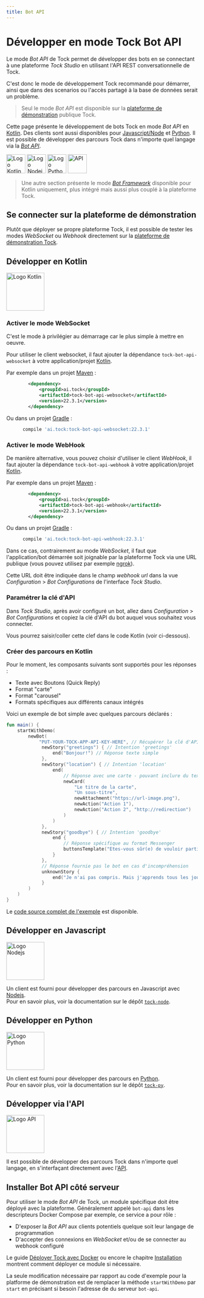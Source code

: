 ```yaml
---
title: Bot API
---
```


# Développer en mode Tock Bot API

Le mode _Bot API_ de Tock permet de développer des bots en se connectant à une plateforme _Tock Studio_ en 
utilisant l'API REST conversationnelle de Tock.

C'est donc le mode de développement Tock recommandé pour démarrer, ainsi que dans des scenarios ou l'accès partagé à la 
base de données serait un problème.

> Seul le mode _Bot API_ est disponible sur la [plateforme de démonstration](https://demo.tock.ai/)
> publique Tock.

Cette page présente le développement de bots Tock en mode _Bot API_ en [Kotlin](bot-api#developper-en-kotlin). 
Des clients sont aussi disponibles pour [Javascript/Node](bot-api#developper-en-javascript) et [Python](bot-api#developper-en-python).
Il est possible de développer des parcours Tock dans n'importe quel langage via la [_Bot API_](bot-api#developper-via-lapi).

[<img alt="Logo Kotlin" title="Kotlin"
      src="https://upload.wikimedia.org/wikipedia/commons/7/74/Kotlin_Icon.png" 
      style="width: 50px;">](bot-api#developper-en-kotlin)
[<img alt="Logo Nodejs" title="Nodejs"
      src="https://www.boostit.net/wp-content/uploads/2016/08/node-js-icon.png" 
      style="width: 50px;">](bot-api#developper-en-javascript)
[<img alt="Logo Python" title="Python"
      src="https://www.libraries.rutgers.edu/sites/default/files/styles/resize_to_300px_width/public/events/2020/01/python_3_2.png" 
      style="width: 50px;">](bot-api#developper-en-python)
[<img alt="API" title="Bot API"
      src="https://zappysys.com/blog/wp-content/uploads/2018/06/REST-API-icon.jpg" 
      style="width: 50px;">](bot-api#developper-via-lapi)


> Une autre section présente le mode [_Bot Framework_](bot-integre) disponible pour Kotlin uniquement, 
> plus intégré mais aussi plus couplé à la plateforme Tock.

## Se connecter sur la plateforme de démonstration

Plutôt que déployer se propre plateforme Tock, il est possible de tester les modes _WebSocket_ ou _Webhook_ directement sur la
[plateforme de démonstration Tock](https://demo.tock.ai/). 

## Développer en Kotlin

<img alt="Logo Kotlin" title="Kotlin"
src="https://upload.wikimedia.org/wikipedia/commons/7/74/Kotlin_Icon.png" 
style="width: 100px;">

### Activer le mode WebSocket

C'est le mode à privilégier au démarrage car le plus simple à mettre en oeuvre.

Pour utiliser le client websocket, il faut ajouter la dépendance `tock-bot-api-websocket` à votre application/projet [Kotlin](https://kotlinlang.org/).

Par exemple dans un projet [Maven](https://maven.apache.org/) :

```xml
        <dependency>
            <groupId>ai.tock</groupId>
            <artifactId>tock-bot-api-websocket</artifactId>
            <version>22.3.1</version>
        </dependency>
```

Ou dans un projet [Gradle](https://gradle.org/) :

```groovy
      compile 'ai.tock:tock-bot-api-websocket:22.3.1'
```

### Activer le mode WebHook

De manière alternative, vous pouvez choisir d'utiliser le client _WebHook_, il faut ajouter la dépendance `tock-bot-api-webhook` à votre application/projet [Kotlin](https://kotlinlang.org/).

Par exemple dans un projet [Maven](https://maven.apache.org/) :

```xml
        <dependency>
            <groupId>ai.tock</groupId>
            <artifactId>tock-bot-api-webhook</artifactId>
            <version>22.3.1</version>
        </dependency>
```

Ou dans un projet [Gradle](https://gradle.org/) :

```groovy
      compile 'ai.tock:tock-bot-api-webhook:22.3.1'
```

Dans ce cas, contrairement au mode _WebSocket_, il faut que l'application/bot démarrée soit joignable par la 
 plateforme Tock via une URL publique (vous pouvez utilisez par exemple [ngrok](https://ngrok.com/)). 
 
 Cette URL doit être indiquée dans le champ _webhook url_ dans la vue _Configuration_ > _Bot Configurations_ 
 de l'interface _Tock Studio_.
 
### Paramétrer la clé d'API
 
Dans _Tock Studio_, après avoir configuré un bot, allez dans _Configuration_ > _Bot Configurations_ et copiez 
la clé d'API du bot auquel vous souhaitez vous connecter.
 
Vous pourrez saisir/coller cette clef dans le code Kotlin (voir ci-dessous).
 
### Créer des parcours en Kotlin 
 
Pour le moment, les composants suivants sont supportés pour les réponses :
 
* Texte avec Boutons (Quick Reply)
* Format "carte"
* Format "carousel"
* Formats spécifiques aux différents canaux intégrés
 
Voici un exemple de bot simple avec quelques parcours déclarés : 
 
```kotlin
fun main() {
    startWithDemo(
        newBot(
            "PUT-YOUR-TOCK-APP-API-KEY-HERE", // Récupérer la clé d'API à partir de l'onglet "Bot Configurations" dans Tock Studio
             newStory("greetings") { // Intention 'greetings'
                 end("Bonjour!") // Réponse texte simple
             },
             newStory("location") { // Intention 'location'
                 end(
                     // Réponse avec une carte - pouvant inclure du texte, un fichier (par exemple une image) et des suggestions d'action utilisateur
                     newCard(
                         "Le titre de la carte",
                         "Un sous-titre",
                         newAttachment("https://url-image.png"),
                         newAction("Action 1"),
                         newAction("Action 2", "http://redirection") 
                     )
                 )
             },
             newStory("goodbye") { // Intention 'goodbye'
                 end {
                     // Réponse spécifique au format Messenger 
                     buttonsTemplate("Etes-vous sûr(e) de vouloir partir ?", nlpQuickReply("Je reste"))
                 } 
             },
             // Réponse fournie pas le bot en cas d'incompréhension
             unknownStory {
                 end("Je n'ai pas compris. Mais j'apprends tous les jours :)")
             }
        )
    )
}
```

Le [code source complet de l'exemple](https://github.com/theopenconversationkit/tock-bot-demo) est disponible.
 
## Développer en Javascript

<img alt="Logo Nodejs" title="Nodejs"
src="https://www.boostit.net/wp-content/uploads/2016/08/node-js-icon.png" 
style="width: 100px;">

Un client est fourni pour développer des parcours en Javascript avec [Nodejs](https://nodejs.org/).  
Pour en savoir plus, voir la documentation sur le dépôt [`tock-node`](https://github.com/theopenconversationkit/tock-node).

## Développer en Python

<img alt="Logo Python" title="Python"
src="https://www.libraries.rutgers.edu/sites/default/files/styles/resize_to_300px_width/public/events/2020/01/python_3_2.png" 
style="width: 100px;">

Un client est fourni pour développer des parcours en [Python](https://www.python.org/).  
Pour en savoir plus, voir la documentation sur le dépôt [`tock-py`](https://github.com/theopenconversationkit/tock-py).

## Développer via l'API

<img alt="Logo API" title="REST API"
src="https://zappysys.com/blog/wp-content/uploads/2018/06/REST-API-icon.jpg" 
style="width: 100px;">

Il est possible de développer des parcours Tock dans n'importe quel langage, en s'interfaçant directement avec 
l'[API](api#tock-bot-definition-api).

## Installer Bot API côté serveur

Pour utiliser le mode _Bot API_ de Tock, un module spécifique doit être déployé avec la plateforme. Généralement appelé 
`bot-api` dans les descripteurs Docker Compose par exemple, ce service a pour rôle :

* D'exposer la _Bot API_ aux clients potentiels quelque soit leur langage de programmation
* D'accepter des connexions en _WebSocket_ et/ou de se connecter au webhook configuré

Le guide [Déployer Tock avec Docker](../../guide/plateforme) ou encore le chapitre 
[Installation](../../admin/installation) montrent comment déployer ce module si nécessaire.

La seule modification nécessaire par rapport au code d'exemple pour la platforme de démonstration est de remplacer
la méthode `startWithDemo` par `start` en précisant si besoin l'adresse de du serveur `bot-api`.
